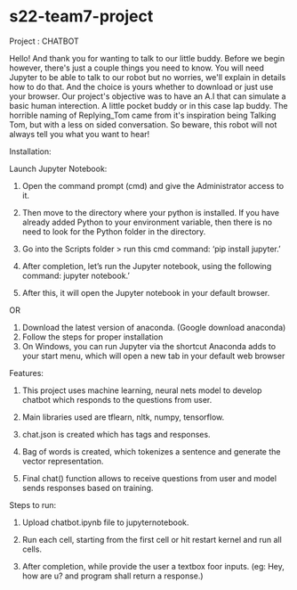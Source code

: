 # s22-team7-project

Project : CHATBOT

Hello! And thank you for wanting to talk to our little buddy.
Before we begin however, there's just a couple things you need to know. You will need Jupyter to be able to talk to our robot but no worries, we'll explain in details how to do that. And the choice is yours whether to download or just use your browser. Our project's objective was to have an A.I that can simulate a basic human interection. A little pocket buddy or in this case lap buddy. The horrible naming of Replying_Tom came from it's inspiration being Talking Tom, but with a less on sided conversation. So beware, this robot will not always tell you what you want to hear!

Installation:

Launch Jupyter Notebook:

1. Open the command prompt (cmd) and give the Administrator access to it.

2. Then move to the directory where your python is installed. If you have already added Python to your environment variable, then there is no need to look for the Python folder in the directory.

3. Go into the Scripts folder > run this cmd command: ‘pip install jupyter.’

4. After completion, let’s run the Jupyter notebook, using the following command: jupyter notebook.’

5. After this, it will open the Jupyter notebook in your default browser.

OR

1. Download the latest version of anaconda. (Google download anaconda)
2. Follow the steps for proper installation
3. On Windows, you can run Jupyter via the shortcut Anaconda adds to your start menu, which will open a new tab in your default web browser

Features:

1. This project uses machine learning, neural nets model to develop chatbot which responds to the questions from user.

2. Main libraries used are tflearn, nltk, numpy, tensorflow.

3. chat.json is created which has tags and responses.

4. Bag of words is created, which tokenizes a sentence and generate the vector representation.

5. Final chat() function allows to receive questions from user and model sends responses based on training.



Steps to run:

1. Upload chatbot.ipynb file to jupyternotebook.

2. Run each cell, starting from the first cell or hit restart kernel and run all cells.

3. After completion, while provide the user a textbox foor inputs. (eg: Hey, how are u? and program shall return a response.) 
